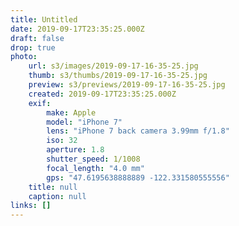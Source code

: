 ```yaml
---
title: Untitled
date: 2019-09-17T23:35:25.000Z
draft: false
drop: true
photo:
    url: s3/images/2019-09-17-16-35-25.jpg
    thumb: s3/thumbs/2019-09-17-16-35-25.jpg
    preview: s3/previews/2019-09-17-16-35-25.jpg
    created: 2019-09-17T23:35:25.000Z
    exif:
        make: Apple
        model: "iPhone 7"
        lens: "iPhone 7 back camera 3.99mm f/1.8"
        iso: 32
        aperture: 1.8
        shutter_speed: 1/1008
        focal_length: "4.0 mm"
        gps: "47.6195638888889 -122.331580555556"
    title: null
    caption: null
links: []
---
```

